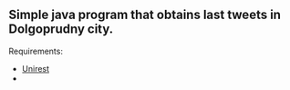 ## Simple java program that obtains last tweets in Dolgoprudny city.

Requirements:
* [Unirest](http://unirest.io/)
* 

